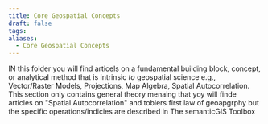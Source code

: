 ```yaml
---
title: Core Geospatial Concepts
draft: false
tags:
aliases:
  - Core Geospatial Concepts
---
```

 IN this folder you will find articels on a fundamental building block, concept, or analytical method that is intrinsic _to_ geospatial science e.g., Vector/Raster Models, Projections, Map Algebra, Spatial Autocorrelation. This section only contains general theory menaing that yoy will finde articles on  "Spatial Autocorrelation" and toblers first law of geoapgrphy but the specific operations/indicies are described in The semanticGIS Toolbox 
